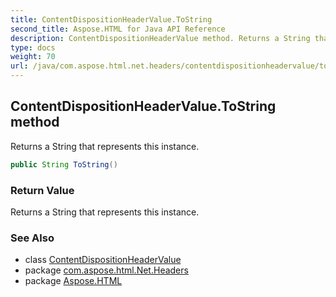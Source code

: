 ```yaml
---
title: ContentDispositionHeaderValue.ToString
second_title: Aspose.HTML for Java API Reference
description: ContentDispositionHeaderValue method. Returns a String that represents this instance
type: docs
weight: 70
url: /java/com.aspose.html.net.headers/contentdispositionheadervalue/toString/
---
```

## ContentDispositionHeaderValue.ToString method

Returns a String that represents this instance.

```java
public String ToString()
```

### Return Value

Returns a String that represents this instance.

### See Also

* class [ContentDispositionHeaderValue](../)
* package [com.aspose.html.Net.Headers](../../contentdispositionheadervalue/)
* package [Aspose.HTML](../../../)
